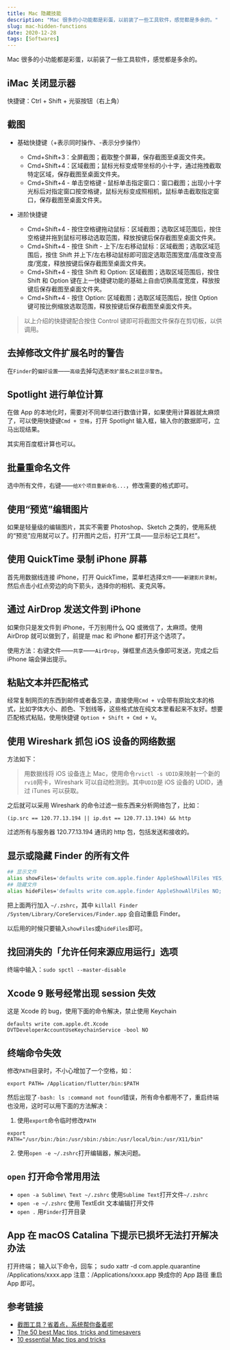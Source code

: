 ```yaml
---
title: Mac 隐藏技能
description: "Mac 很多的小功能都是彩蛋，以前装了一些工具软件，感觉都是多余的。"
slug: mac-hidden-functions
date: 2020-12-28
tags: [Softwares]
---
```


Mac 很多的小功能都是彩蛋，以前装了一些工具软件，感觉都是多余的。

<!-- truncate -->

## iMac 关闭显示器

快捷键：Ctrl + Shift + 光驱按钮（右上角）

## 截图

- 基础快捷键（+表示同时操作、-表示分步操作）

  - Cmd+Shift+3：全屏截图；截取整个屏幕，保存截图至桌面文件夹。
  - Cmd+Shift+4：区域截图；鼠标光标变成带坐标的小十字，通过拖拽截取特定区域，保存截图至桌面文件夹。
  - Cmd+Shift+4 - 单击空格键 - 鼠标单击指定窗口：窗口截图；出现小十字光标后对指定窗口按空格键，鼠标光标变成照相机，鼠标单击截取指定窗口，保存截图至桌面文件夹。

- 进阶快捷键
  - Cmd+Shift+4 - 按住空格键拖动鼠标：区域截图；选取区域范围后，按住空格键并拖到鼠标可移动选取范围，释放按键后保存截图至桌面文件夹。
  - Cmd+Shift+4 - 按住 Shift - 上下/左右移动鼠标：区域截图；选取区域范围后，按住 Shift 并上下/左右移动鼠标即可固定选取范围宽度/高度改变高度/宽度，释放按键后保存截图至桌面文件夹。
  - Cmd+Shift+4 - 按住 Shift 和 Option: 区域截图；选取区域范围后，按住 Shift 和 Option 键在上一快捷键功能的基础上自由切换高度宽度，释放按键后保存截图至桌面文件夹。
  - Cmd+Shift+4 - 按住 Option: 区域截图；选取区域范围后，按住 Option 键可按比例缩放选取范围，释放按键后保存截图至桌面文件夹。

> 以上介绍的快捷键配合按住 Control 键即可将截图文件保存在剪切板，以供调用。

## 去掉修改文件扩展名时的警告

在`Finder`的`偏好设置`——`高级`去掉勾选`更改扩展名之前显示警告`。

## Spotlight 进行单位计算

在做 App 的本地化时，需要对不同单位进行数值计算，如果使用计算器就太麻烦了，可以使用快捷键`Cmd + 空格`，打开 Spotlight 输入框，输入你的数据即可，立马出现结果。

其实用百度框计算也可以。

## 批量重命名文件

选中所有文件，右键——`给X个项目重新命名...`，修改需要的格式即可。

## 使用“预览”编辑图片

如果是轻量级的编辑图片，其实不需要 Photoshop、Sketch 之类的，使用系统的“预览”应用就可以了。打开图片之后，打开“工具——显示标记工具栏”。

## 使用 QuickTime 录制 iPhone 屏幕

首先用数据线连接 iPhone，打开 QuickTime，菜单栏选择`文件`——`新建影片录制`，然后点击小红点旁边的向下箭头，选择你的相机、麦克风等。

## 通过 AirDrop 发送文件到 iPhone

如果你只是发文件到 iPhone，千万别用什么 QQ 或微信了，太麻烦。使用 AirDrop 就可以做到了，前提是 mac 和 iPhone 都打开这个选项了。

使用方法：右键文件——`共享`——`AirDrop`，弹框里点选头像即可发送，完成之后 iPhone 端会弹出提示。

## 粘贴文本并匹配格式

经常复制网页的东西到邮件或者备忘录，直接使用`Cmd + V`会带有原始文本的格式，比如字体大小、颜色、下划线等，这些格式放在纯文本里看起来不友好。想要匹配格式粘贴，使用快捷键 `Option + Shift + Cmd + V`。

## 使用 Wireshark 抓包 iOS 设备的网络数据

方法如下：

> 用数据线将 iOS 设备连上 Mac，使用命令`rvictl -s UDID`来映射一个新的`rvi0`网卡，Wireshark 可以自动检测到。其中`UDID`是 iOS 设备的 UDID，通过 iTunes 可以获取。

之后就可以采用 Wireshark 的命令过滤一些东西来分析网络包了，比如：

```
(ip.src == 120.77.13.194 || ip.dst == 120.77.13.194) && http
```

过滤所有与服务器 120.77.13.194 通讯的 http 包，包括发送和接收的。

## 显示或隐藏 Finder 的所有文件

```bash
## 显示文件
alias showFiles='defaults write com.apple.finder AppleShowAllFiles YES; killall Finder /System/Library/CoreServices/Finder.app'
## 隐藏文件
alias hideFiles='defaults write com.apple.finder AppleShowAllFiles NO; killall Finder /System/Library/CoreServices/Finder.app'
```

把上面两行加入 `~/.zshrc`，其中 `killall Finder /System/Library/CoreServices/Finder.app` 会自动重启 Finder。

以后用的时候只要输入`showFiles`或`hideFiles`即可。

## 找回消失的「允许任何来源应用运行」选项

终端中输入：`sudo spctl --master-disable`

## Xcode 9 账号经常出现 session 失效

这是 Xcode 的 bug，使用下面的命令解决，禁止使用 Keychain

`defaults write com.apple.dt.Xcode DVTDeveloperAccountUseKeychainService -bool NO`

## 终端命令失效

修改`PATH`目录时，不小心增加了一个空格，如：

```
export PATH= /Application/flutter/bin:$PATH
```

然后出现了`-bash: ls :command not found`错误，所有命令都用不了，重启终端也没用，这时可以用下面的方法解决：

1. 使用`export`命令临时修改`PATH`

```
export PATH="/usr/bin:/bin:/usr/sbin:/sbin:/usr/local/bin:/usr/X11/bin"
```

2. 使用`open -e ~/.zshrc`打开编辑器，解决问题。

## `open` 打开命令常用用法

- `open -a Sublime\ Text ~/.zshrc` 使用`Sublime Text`打开文件`~/.zshrc`
- `open -e ~/.zshrc` 使用 TextEdit 文本编辑打开文件
- `open .` 用`Finder`打开目录

## App 在 macOS Catalina 下提示已损坏无法打开解决办法

打开终端；
输入以下命令，回车；
sudo xattr -d com.apple.quarantine /Applications/xxxx.app
注意：/Applications/xxxx.app 换成你的 App 路径
重启 App 即可。

## 参考链接

- [截图工具？省着点，系统帮你备着呢](http://www.tip4mac.com/2011/01/screencapture-for-os-x/)
- [The 50 best Mac tips, tricks and timesavers](http://www.techradar.com/how-to/software/operating-systems/50-best-mac-tips-tricks-and-timesavers-1310283)
- [10 essential Mac tips and tricks](https://blogs.which.co.uk/technology/apple/10-essential-mac-tips-and-tricks/)
